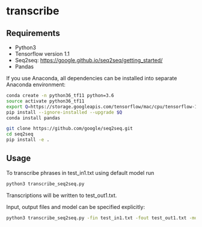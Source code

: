 # transcribe

## Requirements
 * Python3
 * Tensorflow version 1.1
 * Seq2seq: https://google.github.io/seq2seq/getting_started/
 * Pandas

If you use Anaconda, all dependencies can be installed into separate Anaconda environment:
  ```bash
  conda create -n python36_tf11 python=3.6
  source activate python36_tf11
  export Q=https://storage.googleapis.com/tensorflow/mac/cpu/tensorflow-1.1.0-py3-none-any.whl
  pip install --ignore-installed --upgrade $Q
  conda install pandas
  
  git clone https://github.com/google/seq2seq.git
  cd seq2seq
  pip install -e .
  ```


## Usage

To transcribe phrases in test_in1.txt using default model run
```bash
python3 transcribe_seq2seq.py
```
Transcriptions will be written to test_out1.txt.

Input, output files and model can be specified explicitly:
```bash
python3 transcribe_seq2seq.py -fin test_in1.txt -fout test_out1.txt -model word3stress_bahdanau/model.ckpt-14850
```
